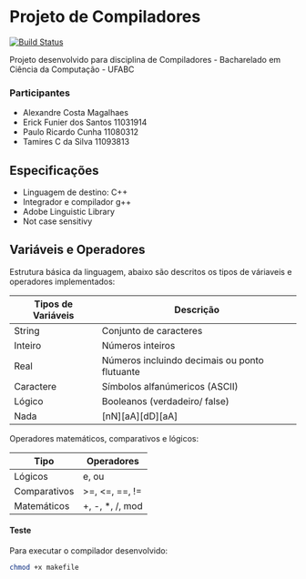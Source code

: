 # Projeto de Compiladores


[![Build Status](https://travis-ci.org/joemccann/dillinger.svg?branch=master)](https://travis-ci.org/joemccann/dillinger)

Projeto desenvolvido para disciplina de Compiladores - Bacharelado em Ciência da Computação - UFABC

### Participantes

- Alexandre Costa Magalhaes 
- Erick Funier dos Santos   11031914
- Paulo Ricardo Cunha       11080312
- Tamires C da Silva        11093813

## Especificações

- Linguagem de destino: C++
- Integrador e compilador g++ 
- Adobe Linguistic Library
- Not case sensitivy

## Variáveis e Operadores

Estrutura básica da linguagem, abaixo são descritos os tipos de váriaveis e operadores implementados:

| Tipos de Variáveis | Descrição |
| ------ | ------ |
| String | Conjunto de caracteres |
| Inteiro | Números inteiros |
| Real | Números incluindo decimais ou ponto flutuante |
| Caractere | Símbolos alfanúmericos (ASCII) |
| Lógico | Booleanos (verdadeiro/ false) |
| Nada | [nN][aA][dD][aA] |

Operadores matemáticos, comparativos e lógicos:

| Tipo | Operadores |
| ------ | ------ |
| Lógicos | e, ou |
| Comparativos | >=, <=, ==, != |
| Matemáticos | +, -, *, /, mod |

#### Teste

Para executar o compilador desenvolvido:

```sh
chmod +x makefile
```
